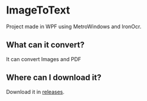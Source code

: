 
# ImageToText
Project made in WPF using MetroWindows and IronOcr.
## What can it convert?
It can convert Images and PDF
## Where can I download it?
Download it in [releases](https://github.com/drantini/ImageToText/releases).

